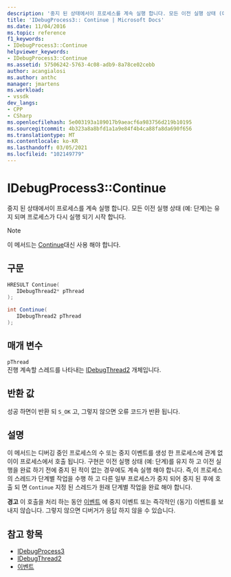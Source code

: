 ```yaml
---
description: '중지 된 상태에서이 프로세스를 계속 실행 합니다. 모든 이전 실행 상태 (예: 단계)는 유지 되며 프로세스가 다시 실행 되기 시작 합니다.'
title: 'IDebugProcess3:: Continue | Microsoft Docs'
ms.date: 11/04/2016
ms.topic: reference
f1_keywords:
- IDebugProcess3::Continue
helpviewer_keywords:
- IDebugProcess3::Continue
ms.assetid: 57506242-5763-4c08-adb9-8a78ce02cebb
author: acangialosi
ms.author: anthc
manager: jmartens
ms.workload:
- vssdk
dev_langs:
- CPP
- CSharp
ms.openlocfilehash: 5e003193a189017b9aeacf6a983756d219b10195
ms.sourcegitcommit: 4b323a8a8bfd1a1a9e84f4b4ca88fa8da690f656
ms.translationtype: MT
ms.contentlocale: ko-KR
ms.lasthandoff: 03/05/2021
ms.locfileid: "102149779"
---
```

# <a name="idebugprocess3continue"></a>IDebugProcess3::Continue
중지 된 상태에서이 프로세스를 계속 실행 합니다. 모든 이전 실행 상태 (예: 단계)는 유지 되며 프로세스가 다시 실행 되기 시작 합니다.

> [!NOTE]
> 이 메서드는 [Continue](../../../extensibility/debugger/reference/idebugprogram2-continue.md)대신 사용 해야 합니다.

## <a name="syntax"></a>구문

```cpp
HRESULT Continue(
   IDebugThread2* pThread
);
```

```csharp
int Continue(
   IDebugThread2 pThread
);
```

## <a name="parameters"></a>매개 변수
`pThread`\
진행 계속할 스레드를 나타내는 [IDebugThread2](../../../extensibility/debugger/reference/idebugthread2.md) 개체입니다.

## <a name="return-value"></a>반환 값
 성공 하면이 반환 되 `S_OK` 고, 그렇지 않으면 오류 코드가 반환 됩니다.

## <a name="remarks"></a>설명
 이 메서드는 디버깅 중인 프로세스의 수 또는 중지 이벤트를 생성 한 프로세스에 관계 없이이 프로세스에서 호출 됩니다. 구현은 이전 실행 상태 (예: 단계)를 유지 하 고 이전 실행을 완료 하기 전에 중지 된 적이 없는 경우에도 계속 실행 해야 합니다. 즉,이 프로세스의 스레드가 단계별 작업을 수행 하 고 다른 일부 프로세스가 중지 되어 중지 된 후에 호출 되 면 `Continue` 지정 된 스레드가 원래 단계별 작업을 완료 해야 합니다.

 **경고** 이 호출을 처리 하는 동안 [이벤트](../../../extensibility/debugger/reference/idebugeventcallback2-event.md) 에 중지 이벤트 또는 즉각적인 (동기) 이벤트를 보내지 않습니다. 그렇지 않으면 디버거가 응답 하지 않을 수 있습니다.

## <a name="see-also"></a>참고 항목
- [IDebugProcess3](../../../extensibility/debugger/reference/idebugprocess3.md)
- [IDebugThread2](../../../extensibility/debugger/reference/idebugthread2.md)
- [이벤트](../../../extensibility/debugger/reference/idebugeventcallback2-event.md)

